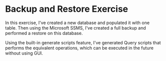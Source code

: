 # Backup and Restore Exercise

In this exercise, I've created a new database and  populated it with one table. Then using the Microsoft SSMS, I've created a full backup and performed a restore on this database.

Using the built-in generate scripts feature, I've generated Query scripts that performs the equivalent operations, which can be executed in the future without using GUI. 
